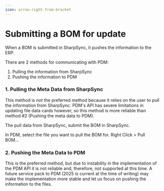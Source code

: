 ```yaml
---
icon: arrow-right-from-bracket
---
```


# Submitting a BOM for update

When a BOM is submitted in SharpSync, it pushes the information to the ERP.

There are 2 methods for communicating with PDM:

1. Pulling the information from SharpSync
2. Pushing the information to PDM



### 1. Pulling the Meta Data from SharpSync

This method is _not_ the preferred method because it relies on the user to pull the information from SharpSync.  PDM's API has severe limitations in updating file data cards however, so this method is more reliable than method #2 (Pushing the meta data to PDM).

The pull data from SharpSync, submit the BOM in SharpSync.

In PDM, select the file you want to pull the BOM for. Right Click > Pull BOM...

### 2. Pushing the Meta Data to PDM

This is the preferred method, but due to instability in the implementation of the PDM API it is not reliable and, therefore, not supported at this time. A future service pack to PDM (2025 is current at the time of writing) may make the implementation more stable and let us focus on pushing the information to the files.
